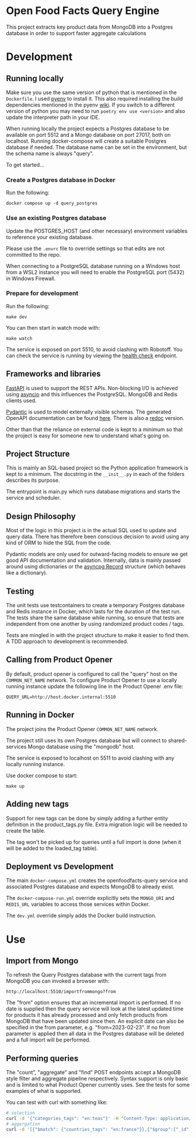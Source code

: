 # Open Food Facts Query Engine

This project extracts key product data from MongoDB into a Postgres database in order to support faster aggregate calculations

# Development

## Running locally

Make sure you use the same version of python that is mentioned in the `Dockerfile`. I used [pyenv](https://github.com/pyenv/pyenv) to install it. This also required installing the build dependencies mentioned in the pyenv [wiki](https://github.com/pyenv/pyenv/wiki#suggested-build-environment). If you switch to a different version of python you may need to run `poetry env use <version>` and also update the interpreter path in your IDE.

When running locally the project expects a Postgres database to be available on port 5512 and a Mongo database on port 27017, both on localhost. Running docker-compose will create a suitable Postgres database if needed. The database name can be set in the environment, but the schema name is always "query".

To get started...

### Create a Postgres database in Docker

Run the following:

```
docker compose up -d query_postgres
```

### Use an existing Postgres database

Update the POSTGRES_HOST (and other necessary) environment variables to reference your existing database.

Please use the `.envrc` file to override settings so that edits are not committed to the repo.

When connecting to a PostgreSQL database running on a Windows host from a WSL2 instance you will need to enable the PostgreSQL port (5432) in Windows Firewall.

### Prepare for development

Run the following:

```
make dev
```

You can then start in watch mode with:

```
make watch
```

The service is exposed on port 5510, to avoid clashing with Robotoff. You can check the service is running by viewing the [health check](http://localhost:5510/health) endpoint.

## Frameworks and libraries

[FastAPI](https://fastapi.tiangolo.com/) is used to support the REST APIs. Non-blocking I/O is achieved using [asyncio](https://docs.python.org/3/library/asyncio.html) and this influences the PostgreSQL. MongoDB and Redis clients used.

[Pydantic](https://docs.pydantic.dev/) is used to model externally visible schemas. The generated OpenAPI documentation can be found [here](http://localhost:5510/docs). There is also a [redoc](http://localhost:5510/redoc) version.

Other than that the reliance on external code is kept to a minimum so that the project is easy for someone new to understand what's going on.

## Project Structure

This is mainly an SQL-based project so the Python application framework is kept to a minimum. The docstring in the `__init__.py` in each of the folders describes its purpose.

The entrypoint is main.py which runs database migrations and starts the service and scheduler.

## Design Philosophy

Most of the logic in this project is in the actual SQL used to update and query data. There has therefore been conscious decision to avoid using any kind of ORM to hide the SQL from the code.

Pydantic models are only used for outward-facing models to ensure we get good API documentation and validation. Internally, data is mainly passed around using dictionaries or the [asyncpg Record](https://magicstack.github.io/asyncpg/current/api/index.html#asyncpg.Record) structure (which behaves like a dictionary).

## Testing

The unit tests use testcontainers to create a temporary Postgres database and Redis instance in Docker, which lasts for the duration of the test run. The tests share the same database while running, so ensure that tests are independent from one another by using randomized product codes / tags.

Tests are mingled in with the project structure to make it easier to find them. A TDD approach to development is recommended.

## Calling from Product Opener

By default, product opener is configured to call the "query" host on the `COMMON_NET_NAME` network. To configure Product Opener to use a locally running instance update the following line in the Product Opener .env file:

```
QUERY_URL=http://host.docker.internal:5510
```

## Running in Docker

The project joins the Product Opener `COMMON_NET_NAME` network.

The project still uses its own Postgres database but will connect to shared-services Mongo database using the "mongodb" host.

The service is exposed to localhost on 5511 to avoid clashing with any locally running instance.

Use docker compose to start:

```
make up
```

## Adding new tags

Support for new tags can be done by simply adding a further entity definition in the product_tags.py file. Extra migration logic will be needed to create the table.

The tag won't be picked up for queries until a full import is done (when it will be added to the loaded_tag table).

## Deployment vs Development

The main `docker-compose.yml` creates the openfoodfacts-query service and associated Postgres database and expects MongoDB to already exist.

The `docker-compose-run.yml` override explicitly sets the `MONGO_URI` and `REDIS_URL` variables to access those services within Docker.

The `dev.yml` override simply adds the Docker build instruction.

# Use

## Import from Mongo

To refresh the Query Postgres database with the current tags from MongoDB you can invoked a browser with:

```
http://localhost:5510/importfrommongo?from
```

The "from" option ensures that an incremental import is performed. If no date is supplied then the query service will look at the latest updated time for products it has already processed and only fetch products from MongoDB that have been updated since then. An explicit date can also be specified in the from parameter, e.g. "from=2023-02-23". If no from parameter is applied then all data in the Postgres database will be deleted and a full import will be performed.

## Performing queries

The "count", "aggregate" and "find" POST endpoints accept a MongoDB style filter and aggregate pipeline respectively. Syntax support is only basic and is limited to what Product Opener currently uses. See the tests for some examples of what is supported.

You can test with curl with something like:
```bash
# selection
curl -d '{"categories_tags": "en:teas"}' -H "Content-Type: application/json" http://localhost:5510/select
# aggergation
curl -d '[{"$match": {"countries_tags": "en:france"}},{"$group":{"_id":"$brands_tags"}}]' -H "Content-Type: application/json" http://localhost:5510/aggregate
```


